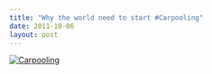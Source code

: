 ```yaml
---
title: "Why the world need to start #Carpooling"
date: 2011-10-06
layout: post
---
```


<p><a href="/wp-content/uploads/sites/6/old/6a0120a66d2ad4970b015435ede740970c-pi.jpg"><img alt="Carpooling" border="0" class="asset  asset-image at-xid-6a0120a66d2ad4970b015435ede740970c image-full" src="/wp-content/uploads/sites/6/old/6a0120a66d2ad4970b015435ede740970c-800wi.jpg" title="Carpooling" /></a></p>